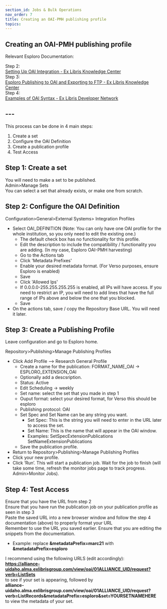 ```yaml
---
section_id: Jobs & Bulk Operations
nav_order: 7
title: Creating an OAI-PMH publishing profile
topics:
---
```

## Creating an OAI-PMH publishing profile

Relevant Esploro Documentation:  
  
Step 2:  
[Setting Up OAI Integration - Ex Libris Knowledge Center](https://knowledge.exlibrisgroup.com/Alma/Product_Documentation/010Alma_Online_Help_(English)/090Integrations_with_External_Systems/030Resource_Management/060Setting_Up_OAI_Integration)  
Step 3:  
[Esploro Publishing to OAI and Exporting to FTP - Ex Libris Knowledge Center](https://knowledge.exlibrisgroup.com/Esploro/Product_Documentation/Esploro_Online_Help_(English)/Esploro_Publishing/Esploro_Publishing_to_OAI_and_Exporting_to_FTP)  
Step 4:  
[Examples of OAI Syntax - Ex Libris Developer Network](https://developers.exlibrisgroup.com/blog/examples-of-oai-syntax/)  

## ---

This process can be done in 4 main steps:  
1.	Create a set  
2.	Configure the OAI Definition  
3.	Create a publication profile
4.	Test Access  

## Step 1: Create a set  
You will need to make a set to be published.  
Admin>Manage Sets  
You can select a set that already exists, or make one from scratch.  

## Step 2: Configure the OAI Definition  
Configuration>General>External Systems> Integration Profiles  
  
- Select OAI_DEFINITION (Note: You can only have one OAI profile for the whole institution, so you only need to edit the existing one.)  
  - The default check box has no functionality for this profile.  
  - Edit the description to include the compatibility / functionality you are adding. (In my case, Esploro OAI-PMH harvesting)  
  - Go to the Actions tab  
  - Click 'Metadata Prefixes'  
  - Enable your desired metadata format. (For Verso purposes, ensure Esploro is enabled)  
  - Save  
  - Click 'Allowed Ips'  
  - If 0.0.0.0-255.255.255.255 is enabled, all IPs will have access. If you need to restrict an IP, you will need to add lines that have the full range of IPs above and below the one that you blocked.  
  - Save  
- On the actions tab, save / copy the Repository Base URL. You will need it later.

## Step 3: Create a Publishing Profile  
Leave configuration and go to Esploro home.  
  
Repository>Publishing>Manage Publishing Profiles  
  
- Click Add Profile –> Research General Profile  
  - Create a name for the publication: FORMAT_NAME_OAI -> ESPLORO_EXTENSION_OAI  
  - Optionally add a descsription.
  - Status: Active
  - Edit Scheduling -> weekly
  - Set name: select the set that you made in step 1  
  - Ouput format: select your desired format, for Verso this should be esploro  
  - Publishing protocol: OAI
  - Set Spec and Set Name can be any string you want.
    - Set Spec: This is the string you will need to enter in the URL later to access the set.
    - Set Name: This is the name that will appear in the OAI window.
    - Examples: SetSpecExtensionPublications SetNameExtensionPublications  
  - Save the publication profile.  
- Return to Repository>Publishing>Manage Publishing Profiles  
- Click your new profile.
- Click ‘Run’. This will start a publication job. Wait for the job to finish (will take some time, refresh the monitor jobs page to track progress. Admin>Monitor Jobs).

## Step 4: Test Access  
Ensure that you have the URL from step 2  
Ensure that you have run the publication job on your publication profile as seen in step 3  
Paste the saved URL into a new browser window and follow the step 4 documentation (above) to properly format your URL  
Remember to use the URL you saved earlier. Ensure that you are editing the snippets from the documentation.  
- Example: replace **&metadataPrefix=marc21** with **&metadataPrefix=esploro**
  
I recommend using the following URLS (edit accordingly):  
**https://alliance-uidaho.alma.exlibrisgroup.com/view/oai/01ALLIANCE_UID/request?verb=ListSets**  
to see if your set is appearing, followed by  
**alliance-uidaho.alma.exlibrisgroup.com/view/oai/01ALLIANCE_UID/request?verb=ListRecords&metadataPrefix=esploro&set=YOURSETNAMEHERE**  
to view the metadata of your set. 
